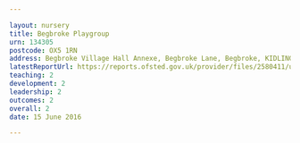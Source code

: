 ```yaml
---

layout: nursery
title: Begbroke Playgroup
urn: 134305
postcode: OX5 1RN
address: Begbroke Village Hall Annexe, Begbroke Lane, Begbroke, KIDLINGTON, Oxfordshire, OX5 1RN
latestReportUrl: https://reports.ofsted.gov.uk/provider/files/2580411/urn/134305.pdf
teaching: 2
development: 2
leadership: 2
outcomes: 2
overall: 2
date: 15 June 2016

---
```

